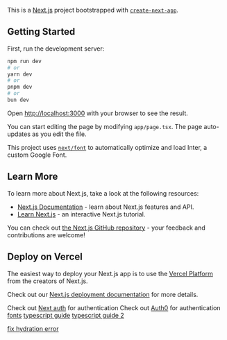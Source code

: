 This is a [Next.js](https://nextjs.org/) project bootstrapped with [`create-next-app`](https://github.com/vercel/next.js/tree/canary/packages/create-next-app).

## Getting Started

First, run the development server:

```bash
npm run dev
# or
yarn dev
# or
pnpm dev
# or
bun dev
```

Open [http://localhost:3000](http://localhost:3000) with your browser to see the result.

You can start editing the page by modifying `app/page.tsx`. The page auto-updates as you edit the file.

This project uses [`next/font`](https://nextjs.org/docs/basic-features/font-optimization) to automatically optimize and load Inter, a custom Google Font.

## Learn More

To learn more about Next.js, take a look at the following resources:

- [Next.js Documentation](https://nextjs.org/docs) - learn about Next.js features and API.
- [Learn Next.js](https://nextjs.org/learn) - an interactive Next.js tutorial.

You can check out [the Next.js GitHub repository](https://github.com/vercel/next.js/) - your feedback and contributions are welcome!

## Deploy on Vercel

The easiest way to deploy your Next.js app is to use the [Vercel Platform](https://vercel.com/new?utm_medium=default-template&filter=next.js&utm_source=create-next-app&utm_campaign=create-next-app-readme) from the creators of Next.js.

Check out our [Next.js deployment documentation](https://nextjs.org/docs/deployment) for more details.

Check out [Next auth](https://next-auth.js.org/configuration/nextjs#in-app-router) for authentication
Check out [Auth0](https://github.com/auth0/nextjs-auth0#app-router) for authentication
[fonts](https://github.com/icons8/line-awesome/blob/master/dist/line-awesome/fonts/la-solid-900.woff2)
[typescript guide](https://refine.devblognext-js-with-typescript#adding-typescript-to-an-existing-project)
[typescript guide 2](https://blog.logrocket.com/using-next-js-with-typescript/#using-typescript-next-js-app)

[fix hydration error](https://nextjs.org/docs/messages/react-hydration-error)
[](https://www.typescriptlang.org/docs/handbook/declaration-files/do-s-and-don-ts.html)
